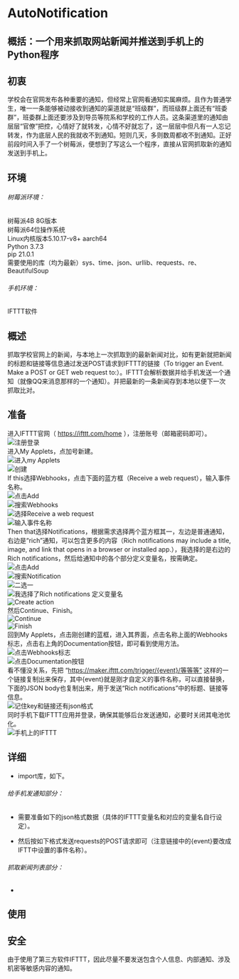 # AutoNotification

## 概括：一个用来抓取网站新闻并推送到手机上的Python程序

## 初衷

学校会在官网发布各种重要的通知，但经常上官网看通知实属麻烦。且作为普通学生，唯一一条能够被动接收到通知的渠道就是“班级群”，而班级群上面还有“班委群”，班委群上面还要涉及到导员等院系和学校的工作人员。这条渠道里的通知由层层“官僚”把控，心情好了就转发，心情不好就忘了，这一层层中但凡有一人忘记转发，作为底层人民的我就收不到通知。短则几天，多则数周都收不到通知。正好前段时间入手了一个树莓派，便想到了写这么一个程序，直接从官网抓取新的通知发送到手机上。

## 环境

###### 树莓派环境：
树莓派4B 8G版本  
树莓派64位操作系统  
Linux内核版本5.10.17-v8+ aarch64  
Python 3.7.3  
pip 21.0.1  
需要使用的库（均为最新）sys、time、json、urllib、requests、re、BeautifulSoup

###### 手机环境：

IFTTT软件

## 概述

抓取学校官网上的新闻，与本地上一次抓取到的最新新闻对比，如有更新就把新闻的标题和链接等信息通过发送POST请求到IFTTT的链接（To trigger an Event. Make a POST or GET web request to:）。IFTTT会解析数据并给手机发送一个通知（就像QQ来消息那样的一个通知）。并把最新的一条新闻存到本地以便下一次抓取比对。

## 准备

进入IFTTT官网（ https://ifttt.com/home ），注册账号（邮箱密码即可）。  
![注册登录](https://github.com/Vistyxio/AutoNotification/blob/main/images/0%20(8).jpg)  
进入My Applets，点加号新建。  
![进入my Applets](https://github.com/Vistyxio/AutoNotification/blob/main/images/0%20(9).jpg)  
![创建](https://github.com/Vistyxio/AutoNotification/blob/main/images/0%20(12).jpg)  
If this选择Webhooks，点击下面的蓝方框（Receive a web request），输入事件名称。  
![点击Add](https://github.com/Vistyxio/AutoNotification/blob/main/images/0%20(13).jpg)  
![搜索Webhooks](https://github.com/Vistyxio/AutoNotification/blob/main/images/0%20(14).jpg)  
![选择Receive a web request](https://github.com/Vistyxio/AutoNotification/blob/main/images/0%20(15).jpg)  
![输入事件名称](https://github.com/Vistyxio/AutoNotification/blob/main/images/0%20(16).jpg)  
Then that选择Notifications，根据需求选择两个蓝方框其一，左边是普通通知，右边是“rich”通知，可以包含更多的内容（Rich notifications may include a title, image, and link that opens in a browser or installed app.），我选择的是右边的Rich notifications，然后给通知中的各个部分定义变量名，按需确定。  
![点击Add](https://github.com/Vistyxio/AutoNotification/blob/main/images/0%20(17).jpg)  
![搜索Notification](https://github.com/Vistyxio/AutoNotification/blob/main/images/0%20(18).jpg)  
![二选一](https://github.com/Vistyxio/AutoNotification/blob/main/images/0%20(19).jpg)  
![我选择了Rich notifications 定义变量名](https://github.com/Vistyxio/AutoNotification/blob/main/images/0%20(20).jpg)  
![Create action](https://github.com/Vistyxio/AutoNotification/blob/main/images/0%20(21).jpg)  
然后Continue、Finish。  
![Continue](https://github.com/Vistyxio/AutoNotification/blob/main/images/0%20(1).jpg)  
![Finish](https://github.com/Vistyxio/AutoNotification/blob/main/images/0%20(2).jpg)  
回到My Applets，点击刚创建的蓝框，进入其界面，点击名称上面的Webhooks标志，点击右上角的Documentation按钮，即可看到使用方法。  
![点击Webhooks标志](https://github.com/Vistyxio/AutoNotification/blob/main/images/0%20(3).jpg)  
![点击Documentation按钮](https://github.com/Vistyxio/AutoNotification/blob/main/images/0%20(4).jpg)  
看不懂没关系，先把 “https://maker.ifttt.com/trigger/{event}/等等等” 这样的一个链接复制出来保存，其中{event}就是刚才自定义的事件名称，可以直接替换，下面的JSON body也复制出来，用于发送“Rich notifications”中的标题、链接等信息。  
![记住key和链接还有json格式](https://github.com/Vistyxio/AutoNotification/blob/main/images/0%20(5).jpg)  
同时手机下载IFTTT应用并登录，确保其能够后台发送通知，必要时关闭其电池优化。  
![手机上的IFTTT](https://github.com/Vistyxio/AutoNotification/blob/main/images/0%20(7).jpg)  

## 详细

* import库，如下。

######  给手机发通知部分：

* 需要准备如下的json格式数据（具体的IFTTT变量名和对应的变量名自行设定）。

* 然后按如下格式发送requests的POST请求即可（注意链接中的{event}要改成IFTT中设置的事件名称）。

###### 抓取新闻列表部分：

* 

## 使用



## 安全

由于使用了第三方软件IFTTT，因此尽量不要发送包含个人信息、内部通知、涉及机密等敏感内容的通知。

